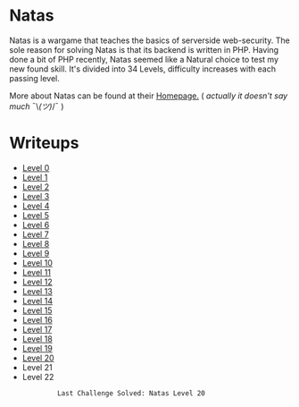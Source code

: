 # Natas

Natas is a wargame that teaches the basics of serverside web-security. The sole reason for solving Natas is that its backend is written in PHP. Having done a bit of PHP recently, Natas seemed like a Natural choice to test my new found skill. It's divided into 34 Levels, difficulty increases with each passing level.

More about Natas can be found at their [Homepage.](https://overthewire.org/wargames/natas/) ( _actually it doesn't say much_ ¯\\_(ツ)_/¯ )

# Writeups
- [Level 0](./Level0.md)
- [Level 1](./Level1.md) 
- [Level 2](./Level2.md)
- [Level 3](./Level3.md)
- [Level 4](./Level4.md)
- [Level 5](./Level5.md)
- [Level 6](./Level6.md)
- [Level 7](./Level7.md)
- [Level 8](./Level8.md)
- [Level 9](./Level9.md)
- [Level 10](./Level10.md)
- [Level 11](./Level11.md)
- [Level 12](./Level12.md)
- [Level 13](./Level13.md)
- [Level 14](./Level14.md)
- [Level 15](./Level15.md)
- [Level 16](./Level16.md)
- [Level 17](./Level17.md)
- [Level 18](./Level18.md)
- [Level 19](./Level19.md)
- [Level 20](./Level20.md)  
- Level 21
- Level 22

```
            Last Challenge Solved: Natas Level 20
```

